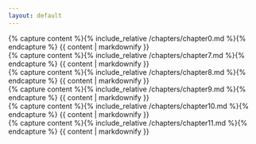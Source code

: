 ```yaml
---
layout: default
---
```


<div class="chapter">
  {% capture content %}{% include_relative /chapters/chapter0.md %}{% endcapture %}
  {{ content | markdownify }}
</div>
<div class="chapter">
  {% capture content %}{% include_relative /chapters/chapter7.md %}{% endcapture %}
  {{ content | markdownify }}
</div>
<div class="chapter">
  {% capture content %}{% include_relative /chapters/chapter8.md %}{% endcapture %}
  {{ content | markdownify }}
</div>
<div class="chapter">
  {% capture content %}{% include_relative /chapters/chapter9.md %}{% endcapture %}
  {{ content | markdownify }}
</div>
<div class="chapter">
  {% capture content %}{% include_relative /chapters/chapter10.md %}{% endcapture %}
  {{ content | markdownify }}
</div>
<div class="chapter">
  {% capture content %}{% include_relative /chapters/chapter11.md %}{% endcapture %}
  {{ content | markdownify }}
</div>
